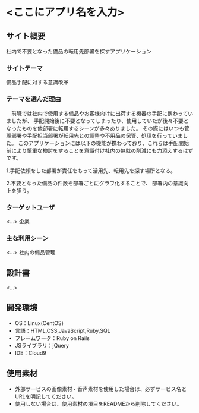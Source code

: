 # <ここにアプリ名を入力>

## サイト概要
社内で不要となった備品の転用先部署を探すアプリケーション

### サイトテーマ
備品手配に対する意識改革

### テーマを選んだ理由

　前職では社内で使用する備品やお客様向けに出荷する機器の手配に携わっていましたが、
手配開始後に不要となってしまったり、使用していたが後々不要となったものを他部署に転用するシーンが多々ありました。
その際にはいつも管理部署や手配担当部署が転用先との調整や不用品の保管、処理を行っていました。
このアプリケーションには以下の機能が携わっており、これらは手配開始前により慎重な検討をすることを意識付け社内の無駄の削減にも力添えするはずです。

1.手配依頼をした部署が責任をもって活用先、転用先を探す場所となる。

2.不要となった備品の件数を部署ごとにグラフ化することで、
部署内の意識向上を狙う。

### ターゲットユーザ
<...>
企業

### 主な利用シーン
<...>
社内の備品管理

## 設計書
<...>

## 開発環境
- OS：Linux(CentOS)
- 言語：HTML,CSS,JavaScript,Ruby,SQL
- フレームワーク：Ruby on Rails
- JSライブラリ：jQuery
- IDE：Cloud9

## 使用素材
- 外部サービスの画像素材・音声素材を使用した場合は、必ずサービス名とURLを明記してください。
- 使用しない場合は、使用素材の項目をREADMEから削除してください。
